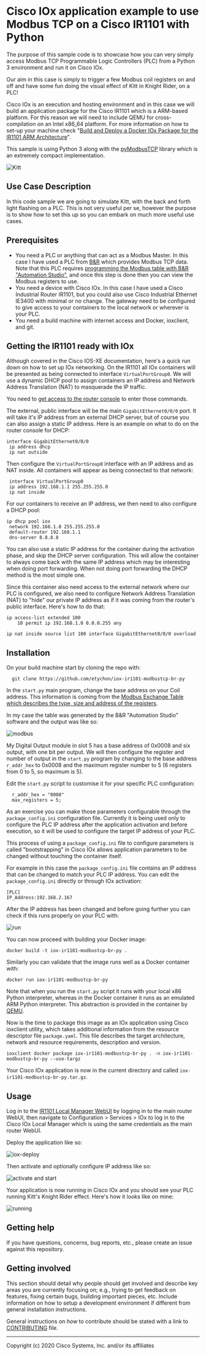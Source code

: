 # Cisco IOx application example to use Modbus TCP on a Cisco IR1101 with Python

The purpose of this sample code is to showcase how you can very simply access Modbus TCP Programmable Logic Controllers (PLC) from a Python 3 environment and run it on Cisco IOx.

Our aim in this case is simply to trigger a few Modbus coil registers on and off and have some fun doing the visual effect of Kitt in Knight Rider, on a PLC!

Cisco IOx is an execution and hosting environment and in this case we will build an application package for the Cisco IR1101 which is a ARM-based platform. For this reason we will need to include QEMU for cross-compilation on an Intel x86_64 platform. For more information on how to set-up your machine check "[Build and Deploy a Docker IOx Package for the IR1101 ARM Architecture](https://www.cisco.com/c/en/us/support/docs/routers/1101-industrial-integrated-services-router/214383-build-and-deploy-a-docker-iox-package-fo.html)".

This sample is using Python 3 along with the [pyModbusTCP](https://github.com/sourceperl/pyModbusTCP) library which is an extremely compact implementation.

![Kitt](http://i.imgur.com/wT6OZEe.gif)

## Use Case Description

In this code sample we are going to simulate Kitt, with the back and forth light flashing on a PLC. This is not very useful per se, however the purpose is to show how to set this up so you can embark on much more useful use cases.

## Prerequisites

* You need a PLC or anything that can act as a Modbus Master. In this case I have used a PLC from [B&R](https://www.br-automation.com/en/) which provides Modbus TCP data. Note that this PLC requires [programming the Modbus table with B&R "Automation Studio"](https://www.youtube.com/watch?v=L-oFOQl-hBM&t=217s), and once this step is done then you can view the Modbus registers to use.
* You need a device with Cisco IOx. In this case I have used a Cisco Industrial Router IR1101, but you could also use Cisco Industrial Ethernet IE3400 with minimal or no change. The gateway need to be configured to give access to your containers to the local network or wherever is your PLC.
* You need a build machine with internet access and Docker, ioxclient, and git.

## Getting the IR1101 ready with IOx

Although covered in the Cisco IOS-XE documentation, here's a quick run down on how to set up IOx networking. On the IR1101 all IOx containers will be presented as being connected to interface `VirtualPortGroup0`. We will use a dynamic DHCP pool to assign containers an IP address and Network Address Translation (NAT) to masquerade the IP traffic.

You need to [get access to the router console](https://www.cisco.com/c/en/us/td/docs/routers/access/1101/software/configuration/guide/b_IR1101config/b_IR1101config_chapter_011.html) to enter those commands.

The external, public interface will be the main `GigabitEthernet0/0/0` port. It will take it's IP address from an external DHCP server, but of course you can also assign a static IP address. Here is an example on what to do on the router console for DHCP:

```
interface GigabitEthernet0/0/0
 ip address dhcp
 ip nat outside
```

Then configure the `VirtualPortGroup0` interface with an IP address and as NAT inside. All containers will appear as being connected to that network:

```
 interface VirtualPortGroup0
 ip address 192.168.1.1 255.255.255.0
 ip nat inside
```

For our containers to receive an IP address, we then need to also configure a DHCP pool:

```
ip dhcp pool iox
 network 192.168.1.0 255.255.255.0
 default-router 192.168.1.1
 dns-server 8.8.8.8
```

You can also use a static IP address for the container during the activation phase, and skip the DHCP server configuration. This will allow the container to always come back with the same IP address which may be interesting when doing port forwarding. When not doing port forwarding the DHCP method is the most simple one.

Since this container also need access to the external network where our PLC is configured, we also need to configure Network Address Translation (NAT) to "hide" our private IP address as if it was coming from the router's public interface. Here's how to do that:

```
ip access-list extended 100
    10 permit ip 192.168.1.0 0.0.0.255 any

ip nat inside source list 100 interface GigabitEthernet0/0/0 overload
```

## Installation

On your build machine start by cloning the repo with:

```
  git clone https://github.com/etychon/iox-ir1101-modbustcp-br-py
```

In the `start.py` main program, change the base address on your Coil address. This information is coming from the [Modbus Exchange Table which describes the type, size and address of the registers](https://en.wikipedia.org/wiki/Modbus#Modbus_object_types).

In my case the table was generated by the B&R "Automation Studio" software and the output was like so:

![modbus](images/Modbus_output_channel.PNG)

My Digital Output module in slot 5 has a base address of 0x0008 and six output, with one bit per output. We will then configure the register and number of output in the `start.py` program by changing to the base address `r_addr_hex` to 0x0008 and the maximum register number to 5 (6 registers from 0 to 5, so maximum is 5).

Edit the `start.py` script to customise it for your specific PLC configuration:

```
  r_addr_hex = "0008"
  max_registers = 5;
```

As an exercise you can make those parameters configurable through the `package_config.ini` configuration file. Currently it is being used only to configure the PLC IP address after the application activation and before execution, so it will be used to configure the target IP address of your PLC.

This process of using a `package_config.ini` file to configure parameters is called "bootstrapping" in Cisco IOx allows application parameters to be changed without touching the container itself.

For example in this case the `package_config.ini` file contains an IP address that can be changed to match your PLC IP address. You can edit the `package_config.ini` directly or through IOx activation:

```
[PLC]
IP_Address:192.168.2.167
```

After the IP address has been changed and before going further you can check if this runs properly on your PLC with:

![run](images/script_run.png)

You can now proceed with building your Docker image:

  `docker build -t iox-ir1101-modbustcp-br-py .`

Similarly you can validate that the image runs well as a Docker container with:

  `docker run iox-ir1101-modbustcp-br-py`

Note that when you run the `start.py` script it runs with your local x86 Python interpreter, whereas in the Docker container it runs as an emulated ARM Python interpreter. This abstraction is provided in the container by [QEMU](https://www.qemu.org/).

Now is the time to package this image as an IOx application using Cisco ioxclient utility, which takes additional information from the resource descriptor file `package.yaml`. This file describes the target architecture, network and resource requirements, description and version.

`ioxclient docker package iox-ir1101-modbustcp-br-py . -n iox-ir1101-modbustcp-br-py --use-targz`

Your Cisco IOx application is now in the current directory and called `iox-ir1101-modbustcp-br-py.tar.gz`.

## Usage

Log in to the [IR1101 Local Manager WebUI](https://www.cisco.com/c/en/us/td/docs/routers/access/1101/software/configuration/guide/b_IR1101config/b_IR1101config_chapter_010001.html#con_998650) by logging in to the main router WebUI, then navigate to Configuration > Services > IOx to log in to the Cisco IOx Local Manager which is using the same credentials as the main router WebUI.

Deploy the application like so:

![iox-deploy](images/IOx-deploy-app.gif)

Then activate and optionally configure IP address like so:

![activate and start](images/iox-activate-start.gif)

Your application is now running in Cisco IOx and you should see your PLC running Kitt's Knight Rider effect. Here's how it looks like on mine:

![running](images/PCL-running-knight-rider.gif)

## Getting help

If you have questions, concerns, bug reports, etc., please create an issue against this repository.

## Getting involved

This section should detail why people should get involved and describe key areas you are currently focusing on; e.g., trying to get feedback on features, fixing certain bugs, building important pieces, etc. Include information on how to setup a development environment if different from general installation instructions.

General instructions on _how_ to contribute should be stated with a link to [CONTRIBUTING](./CONTRIBUTING.md) file.


----

Copyright (c) 2020 Cisco Systems, Inc. and/or its affiliates
